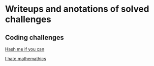 # Writeups and anotations of solved challenges 

## Coding challenges
[Hash me if you can](https://github.com/ulissesj/CTFs/blob/main/ringzer0/I_hate_mathematics.md)

[I hate mathemathics](https://github.com/ulissesj/CTFs/blob/main/ringzer0/hash_me_please.md)
